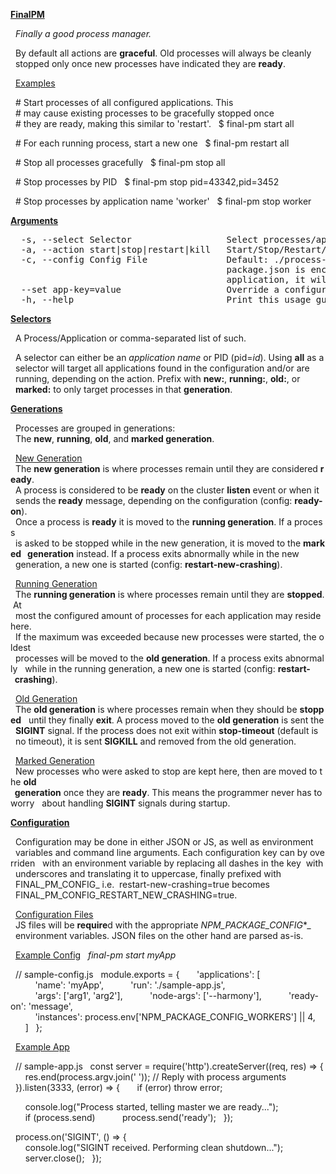 <u>**FinalPM**</u>

  _Finally a good process manager._

  By default all actions are **graceful**. Old processes will always be cleanly
  stopped only once new processes have indicated they are **ready**.

  <u>Examples</u>

  # Start processes of all configured applications. This
  # may cause existing processes to be gracefully stopped once
  # they are ready, making this similar to 'restart'.
  $ final-pm start all

  # For each running process, start a new one
  $ final-pm restart all

  # Stop all processes gracefully
  $ final-pm stop all

  # Stop processes by PID
  $ final-pm stop pid=43342,pid=3452

  # Stop processes by application name 'worker'
  $ final-pm stop worker

<u>**Arguments**</u>

<pre>  -s, --select Selector                  Select processes/applications.                                                
  -a, --action start|stop|restart|kill   Start/Stop/Restart/Kill all selected.                                         
  -c, --config Config File               Default: ./process-config.{js,json} and checks parent folders until a         
                                         package.json is encountered. If you specified a config for an already running 
                                         application, it will be only be applied to new processes.                     
  --set app-key=value                    Override a configuration key.                                                 
  -h, --help                             Print this usage guide.                                                       
</pre>

<u>**Selectors**</u>

  A Process/Application or comma-separated list of such.

  A selector can either be an _application name_ or PID (pid=_id_). Using **all** as a
  selector will target all applications found in the configuration and/or are
  running, depending on the action. Prefix with **new:**, **running:**, **old:**, or
  **marked:** to only target processes in that **generation**.

<u>**Generations**</u>

  Processes are grouped in generations:
  The **new**, **running**, **old**, and **marked generation**.

  <u>New Generation</u>
  The **new generation** is where processes remain until they are considered **ready**.
  A process is considered to be **ready** on the cluster **listen** event or when it
  sends the **ready** message, depending on the configuration (config: **ready-on**).
  Once a process is **ready** it is moved to the **running generation**. If a process
  is asked to be stopped while in the new generation, it is moved to the **marked
  generation** instead. If a process exits abnormally while in the new
  generation, a new one is started (config: **restart-new-crashing**).

  <u>Running Generation</u>
  The **running generation** is where processes remain until they are **stopped**. At
  most the configured amount of processes for each application may reside here.
  If the maximum was exceeded because new processes were started, the oldest
  processes will be moved to the **old generation**. If a process exits abnormally
  while in the running generation, a new one is started (config: **restart-
  crashing**).

  <u>Old Generation</u>
  The **old generation** is where processes remain when they should be **stopped**
  until they finally **exit**. A process moved to the **old generation** is sent the
  **SIGINT** signal. If the process does not exit within **stop-timeout** (default is
  no timeout), it is sent **SIGKILL** and removed from the old generation.

  <u>Marked Generation</u>
  New processes who were asked to stop are kept here, then are moved to the **old
  generation** once they are **ready**. This means the programmer never has to worry
  about handling **SIGINT** signals during startup.

<u>**Configuration**</u>

  Configuration may be done in either JSON or JS, as well as environment
  variables and command line arguments. Each configuration key can by overriden
  with an environment variable by replacing all dashes in the key  with
  underscores and translating it to uppercase, finally prefixed with
  FINAL_PM_CONFIG_ i.e.  restart-new-crashing=true becomes
  FINAL_PM_CONFIG_RESTART_NEW_CRASHING=true.

  <u>Configuration Files</u>
  JS files will be **require**d with the appropriate _NPM_PACKAGE_CONFIG_*_
  environment variables. JSON files on the other hand are parsed as-is.

  <u>Example Config</u>
  _final-pm start myApp_

  // sample-config.js
  module.exports = {
      'applications': [
          'name': 'myApp',
          'run': './sample-app.js',
          'args': ['arg1', 'arg2'],
          'node-args': ['--harmony'],
          'ready-on': 'message',
          'instances': process.env['NPM_PACKAGE_CONFIG_WORKERS'] || 4,
      ]
  };

  <u>Example App</u>

  // sample-app.js
  const server = require('http').createServer((req, res) => {
      res.end(process.argv.join(' ')); // Reply with process arguments
  }).listen(3333, (error) => {
      if (error) throw error;

      console.log("Process started, telling master we are ready...");
      if (process.send)
          process.send('ready');
  });

  process.on('SIGINT', () => {
      console.log("SIGINT received. Performing clean shutdown...");
      server.close();
  });